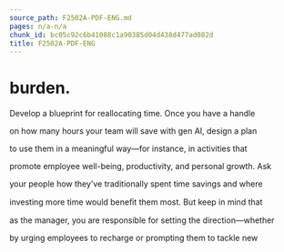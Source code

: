 ```yaml
---
source_path: F2502A-PDF-ENG.md
pages: n/a-n/a
chunk_id: bc05c92c6b41088c1a90385d04d438d477ad082d
title: F2502A-PDF-ENG
---
```

# burden.

Develop a blueprint for reallocating time. Once you have a handle

on how many hours your team will save with gen AI, design a plan

to use them in a meaningful way—for instance, in activities that

promote employee well-being, productivity, and personal growth. Ask

your people how they’ve traditionally spent time savings and where

investing more time would beneﬁt them most. But keep in mind that

as the manager, you are responsible for setting the direction—whether

by urging employees to recharge or prompting them to tackle new
